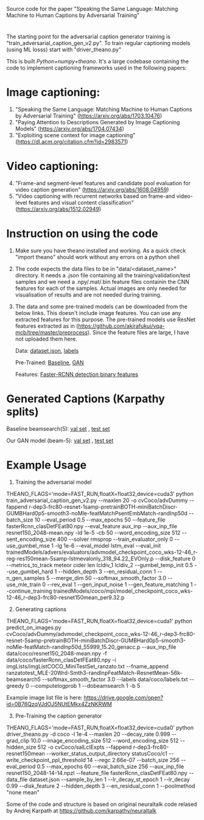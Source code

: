 Source code for the paper "Speaking the Same Language: Matching Machine to Human Captions by Adversarial Training"
#
The starting point for the adversarial caption generator training is "train_adversarial_caption_gen_v2.py". 
To train regular captioning models (using ML losss) start with "driver_theano.py"

This is built  *Python+numpy+theano*.
It's a large codebase containing the code to implement captioning frameworks used in the following papers:

# Image captioning:
1. "Speaking the Same Language: Matching Machine to Human Captions by Adversarial Training" (https://arxiv.org/abs/1703.10476)
2. "Paying Attention to Descriptions Generated by Image Captioning Models" (https://arxiv.org/abs/1704.07434)
3. "Exploiting scene context for image captioning" (https://dl.acm.org/citation.cfm?id=2983571)

# Video captioning:
4. "Frame-and segment-level features and candidate pool evaluation for video caption generation" (https://arxiv.org/abs/1608.04959)
5. "Video captioning with recurrent networks based on frame-and video-level features and visual content classification" (https://arxiv.org/abs/1512.02949)

# Instruction on using the code

1. Make sure you have theano installed and working. As a quick check "import theano" should work without any errors on a python shell
2. The code expects the data files to be in "data/<dataset_name>" directory. It needs a .json file containing all the training/validation/test samples and we need a .npy/.mat/.bin feature files containin the CNN features for each of the samples. Actual images are only needed for visualisation of results and are not needed during training.
3. The data and some pre-trained models can be downloaded from the below links. This doesn't include image features. You can use any extracted features for this purpose. The pre-trained models use ResNet features extracted as in (https://github.com/akirafukui/vqa-mcb/tree/master/preprocess). Since the feature files are large, I have not uploaded them here.

    Data: [dataset.json](https://datasets.d2.mpi-inf.mpg.de/rakshith/caption_gan/data/dataset.json), [labels](https://datasets.d2.mpi-inf.mpg.de/rakshith/caption_gan/data/labels.txt)

    Pre-Trained: [Baseline](https://datasets.d2.mpi-inf.mpg.de/rakshith/caption_gan/pretrained_models/model_checkpoint_coco_wks-12-46_r-dep3-frc80-resnet150mean_per9.32.p),  [GAN](https://datasets.d2.mpi-inf.mpg.de/rakshith/caption_gan/pretrained_models/advmodel_checkpoint_coco_wks-12-46_r-dep3-frc80-resnet-5samp-pretrainBOTH-miniBatchDiscr-GUMBHard0p5-smooth3-noMle-featMatch-randInp50d_55999_15.20_genacc.p)
   
    Features: [Faster-RCNN detection binary features](https://datasets.d2.mpi-inf.mpg.de/rakshith/caption_gan/features/fasterRcnn_clasDetFEat80.npy)
    
# Generated Captions (Karpathy splits)

Baseline beamsearch(5):  [val set](https://datasets.d2.mpi-inf.mpg.de/rakshith/caption_gan/generated_captions/result_struct_baselineResNet-beamsearch-b5.json)  ,  [test set](https://datasets.d2.mpi-inf.mpg.de/rakshith/caption_gan/generated_captions/result_struct_minitest_baselineResNet-beamsearch-b5.json)

Our GAN model (beam-5): [val set](https://datasets.d2.mpi-inf.mpg.de/rakshith/caption_gan/generated_captions/result_struct_MLE-20Wrd-Smth3-randInpFeatMatch-ResnetMean-56k-b5.json)  ,        [test set](https://datasets.d2.mpi-inf.mpg.de/rakshith/caption_gan/generated_captions/result_struct_minitest_MLE-20Wrd-Smth3-randInpFeatMatch-ResnetMean-56k-b5.json)


# Example Usage

1. Training the adversarial model

THEANO_FLAGS='mode=FAST_RUN,floatX=float32,device=cuda3' python train_adversarial_caption_gen_v2.py --maxlen 20 -o cvCoco/advDummy --fappend r-dep3-frc80-resnet-1samp-pretrainBOTH-miniBatchDiscr-GUMBHard0p5-smooth3-noMle-featMatchPsentEmbMatch-randInp50d --batch_size 10 --eval_period 0.5 --max_epochs 50 --feature_file fasterRcnn_clasDetFEat80.npy --eval_feature aux_inp --aux_inp_file resnet150_2048-mean.npy -ld 1e-5 -cb 50 --word_encoding_size 512 --sent_encoding_size 400 --solver rmsprop --train_evaluator_only 0 --use_gumbel_mse 1 -lg 1e-6 --eval_model lstm_eval --eval_init trainedModels/advers/evaluators/advmodel_checkpoint_coco_wks-12-46_r-reg-res150mean-5samp-lstmevalonly_318_94.22_EVOnly.p  --disk_feature 0 --metrics_to_track meteor cider len lcldiv_1 lcldiv_2  --gumbel_temp_init 0.5 --use_gumbel_hard 1 --hidden_depth 3 --en_residual_conn 1 --n_gen_samples 5 --merge_dim 50 --softmax_smooth_factor 3.0 --use_mle_train 0 --rev_eval 1 --gen_input_noise 1 --gen_feature_matching 1 --continue_training trainedModels/coco/mpi/model_checkpoint_coco_wks-12-46_r-dep3-frc80-resnet150mean_per9.32.p

2. Generating captions

THEANO_FLAGS='mode=FAST_RUN,floatX=float32,device=cuda1' python predict_on_images.py cvCoco/advDummy/advmodel_checkpoint_coco_wks-12-46_r-dep3-frc80-resnet-5samp-pretrainBOTH-miniBatchDiscr-GUMBHard0p5-smooth3-noMle-featMatch-randInp50d_55999_15.20_genacc.p --aux_inp_file data/coco/resnet150_2048-mean.npy -f data/coco/fasterRcnn_clasDetFEat80.npy -i imgLists/imgListCOCO_MiniTestSet_ranzato.txt --fname_append ranzatotest_MLE-20Wrd-Smth3-randInpFeatMatch-ResnetMean-56k-beamsearch5 --softmax_smooth_factor 3.0 --labels data/coco/labels.txt --greedy 0 --computelogprob 1 --dobeamsearch 1 -b 5

Example image list file is here:
https://drive.google.com/open?id=0B76QzqVJdOJ5NUtEMkx4ZzNKRWM


3. Pre-Training the caption generator

THEANO_FLAGS='mode=FAST_RUN,floatX=float32,device=cuda0' python driver_theano.py -d coco -l 1e-4 --maxlen 20 --decay_rate 0.999 --grad_clip 10.0 --image_encoding_size 512 --word_encoding_size 512 --hidden_size 512 -o cvCoco/salLclExpts --fappend r-dep3-frc80-resnet150mean --worker_status_output_directory statusCoco/c1 --write_checkpoint_ppl_threshold 14 --regc 2.66e-07 --batch_size 256 --eval_period 0.5 --max_epochs 60 --eval_batch_size 256 --aux_inp_file resnet150_2048-14-14.npzl --feature_file fasterRcnn_clasDetFEat80.npy --data_file dataset.json --sample_by_len 1 --lr_decay_st_epoch 1 --lr_decay 0.99 --disk_feature 2 --hidden_depth 3 --en_residual_conn 1 --poolmethod "none mean"


Some of the code and structure is based on original neuraltalk code relased by Andrej Karpath at https://github.com/karpathy/neuraltalk

